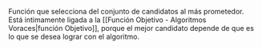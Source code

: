 Función que selecciona del conjunto de candidatos al más prometedor.  
Está intimamente ligada a la [[Función Objetivo - Algoritmos Voraces|función Objetivo]], porque el mejor candidato depende de que es lo que se desea lograr con el algoritmo.